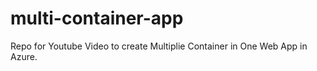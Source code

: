 # multi-container-app
Repo for Youtube Video to create Multiplie Container in One Web App in Azure.
